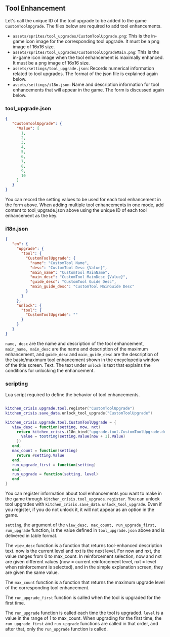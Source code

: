 ## Tool Enhancement

Let's call the unique ID of the tool upgrade to be added to the game `CustomToolUpgrade`. The files below are required to add tool enhancements.
- `assets/sprites/tool_upgrades/CustomToolUpgrade.png`: This is the in-game icon image for the corresponding tool upgrade. It must be a png image of 16x16 size.
- `assets/sprites/tool_upgrades/CustomToolUpgradeMain.png`: This is the in-game icon image when the tool enhancement is maximally enhanced. It must be a png image of 16x16 size.
- `assets/settings/tool_upgrade.json`: Records numerical information related to tool upgrades. The format of the json file is explained again below.
- `assets/settings/i18n.json`: Name and description information for tool enhancements that will appear in the game. The form is discussed again below.

### tool_upgrade.json

```json
{
   "CustomToolUpgrade": {
     "Value": [
       1,
       2,
       3,
       4,
       5,
       6,
       7,
       8,
       9,
       10
     ]
   }
}
```

You can record the setting values to be used for each tool enhancement in the form above. When adding multiple tool enhancements in one mode, add content to tool_upgrade.json above using the unique ID of each tool enhancement as the key.

### i18n.json

```json
{
   "en": {
     "upgrade": {
       "tool": {
         "CustomToolUpgrade": {
           "name": "CustomTool Name",
           "desc": "CustomTool Desc {Value}",
           "main_name": "CustomTool MainName",
           "main_desc": "CustomTool MainDesc {Value}",
           "guide_desc": "CustomTool Guide Desc",
           "main_guide_desc": "CustomTool MainGuide Desc"
         }
       }
     },
     "unlock": {
       "tool": {
         "CustomToolUpgrade": ""
       }
     }
   }
}
```

`name, desc` are the name and description of the tool enhancement, `main_name, main_desc` are the name and description of the maximum enhancement, and `guide_desc` and `main_guide_desc` are the description of the basic/maximum tool enhancement shown in the encyclopedia window of the title screen. Text. The text under `unlock` is text that explains the conditions for unlocking the enhancement.

### scripting

Lua script required to define the behavior of tool enhancements.

```lua

kitchen_crisis.upgrade.tool.register("CustomToolUpgrade")
kitchen_crisis.save_data.unlock_tool_upgrade("CustomToolUpgrade")

kitchen_crisis.upgrade.tool.CustomToolUpgrade = {
   view_desc = function(setting, now, nxt)
     return kitchen_crisis.i18n_bind("upgrade.tool.CustomToolUpgrade.desc", {
       Value = tostring(setting.Value[now + 1].Value)
     })
   end,
   max_count = function(setting)
     return #setting.Value
   end,
   run_upgrade_first = function(setting)
   end,
   run_upgrade = function(setting, level)
   end
}
```

You can register information about tool enhancements you want to make in the game through `kitchen_crisis.tool_upgrade.register`. You can unlock tool upgrades with `kitchen_crisis.save_data.unlock_tool_upgrade`. Even if you register, if you do not unlock it, it will not appear as an option in the game.

`setting`, the argument of the `view_desc, max_count, run_upgrade_first, run_upgrade` function, is the value defined in `tool_upgrade.json` above and is delivered in table format.

The `view_desc` function is a function that returns tool-enhanced description text. now is the current level and nxt is the next level. For now and nxt, the value ranges from 0 to max_count. In reinforcement selection, now and nxt are given different values (now = current reinforcement level, nxt = level when reinforcement is selected), and in the simple explanation screen, they are given the same value.

The `max_count` function is a function that returns the maximum upgrade level of the corresponding tool enhancement.

The `run_upgrade_first` function is called when the tool is upgraded for the first time.

The `run_upgrade` function is called each time the tool is upgraded. `level` is a value in the range of 1 to max_count. When upgrading for the first time, the `run_upgrade_first` and `run_upgrade` functions are called in that order, and after that, only the `run_upgrade` function is called.